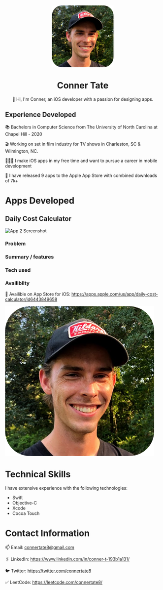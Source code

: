 <p align="center">
  <img src="profile_picture.png" width="200" height="200">
</p>
<h1 align="center">
Conner Tate
</h1>
<p align="center">
👋 Hi, I'm Conner, an iOS developer with a passion for designing apps. 
</p>

## Experience Developed
📚 Bachelors in Computer Science from The University of North Carolina at Chapel Hill - 2020

🎬 Working on set in film industry for TV shows in Charleston, SC & Wilmington, NC.

👨🏻‍💻 I make iOS apps in my free time and want to pursue a career in mobile development

📱 I have released 9 apps to the Apple App Store with combined downloads of 7k+


# Apps Developed

## Daily Cost Calculator 

![App 2 Screenshot](app_2_screenshot.png)

### Problem

### Summary / features

### Tech used

### Availibilty
📲 Availible on App Store for iOS: https://apps.apple.com/us/app/daily-cost-calculator/id6443849658


[![Image](profile_picture.png)](https://www.google.com)


# Technical Skills

I have extensive experience with the following technologies:
- Swift
- Objective-C
- Xcode
- Cocoa Touch

# Contact Information
  
📫 Email: connertate8@gmail.com

🖇️ LinkedIn: https://www.linkedin.com/in/conner-t-193b1a131/

🐦 Twitter: https://twitter.com/connertate8

✅ LeetCode: https://leetcode.com/connertate8/
